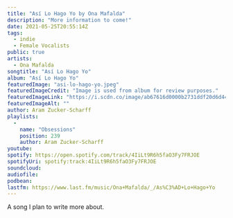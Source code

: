 ```yaml
---
title: "Así Lo Hago Yo by Ona Mafalda"
description: "More information to come!"
date: 2021-05-25T20:55:14Z
tags:
  - indie
  - Female Vocalists
public: true
artists:
  - Ona Mafalda
songtitle: "Así Lo Hago Yo"
album: "Así Lo Hago Yo"
featuredImage: "asi-lo-hago-yo.jpeg"
featuredImageCredit: "Image is used from album for review purposes."
featuredImageLink: "https://i.scdn.co/image/ab67616d0000b2731ddf20d6d44f47ceddaeef28"
featuredImageAlt: ""
author: Aram Zucker-Scharff
playlists:
  -
    name: "Obsessions"
    position: 239
    author: Aram Zucker-Scharff
youtube: 
spotify: https://open.spotify.com/track/4IiLt9R6h5faO3Fy7FRJOE
spotifyUri: spotify:track:4IiLt9R6h5faO3Fy7FRJOE
soundcloud:
audiofile:
podbean:
lastfm: https://www.last.fm/music/Ona+Mafalda/_/As%C3%AD+Lo+Hago+Yo
---
```


A song I plan to write more about.
		